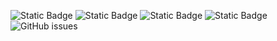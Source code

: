 ![Static Badge](https://img.shields.io/badge/blacklists-60-000000) ![Static Badge](https://img.shields.io/badge/blacklisted-3067509-cc0000) ![Static Badge](https://img.shields.io/badge/whitelisted-2242-00CC00) ![Static Badge](https://img.shields.io/badge/streaming_blacklist-28106-000000) ![GitHub issues](https://img.shields.io/github/issues/fabriziosalmi/blacklists)
